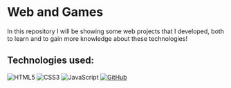 # Web and Games
In this repository I will be showing some web projects that I developed, both to learn and to gain more knowledge about these technologies!

## Technologies used:

![HTML5](https://img.shields.io/badge/HTML5-000?style=for-the-badge&logo=html5)
![CSS3](https://img.shields.io/badge/CSS3-000?style=for-the-badge&logo=css3&logoColor=264CE4)
![JavaScript](https://img.shields.io/badge/JavaScript-000?style=for-the-badge&logo=javascript)
[![GitHub](https://img.shields.io/badge/GitHbt-000?style=for-the-badge&logo=github&logoColor=white)](+https://github.com/SEUUSERNAME)
